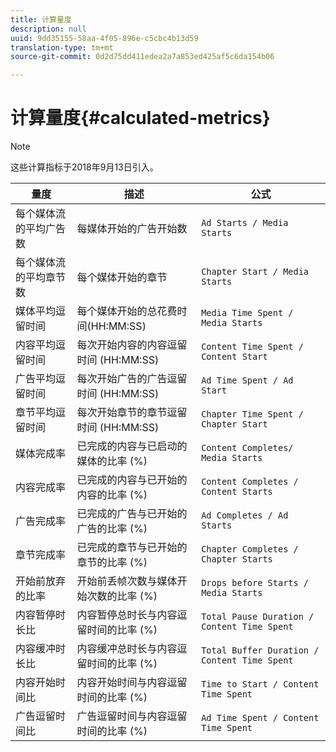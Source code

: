 ```yaml
---
title: 计算量度
description: null
uuid: 9dd35155-58aa-4f05-896e-c5cbc4b13d59
translation-type: tm+mt
source-git-commit: 0d2d75dd411edea2a7a853ed425af5c6da154b06

---
```



# 计算量度{#calculated-metrics}

>[!NOTE]
>
>这些计算指标于2018年9月13日引入。

| 量度 | 描述 | 公式 |
|---|---|---|
| 每个媒体流的平均广告数 | 每媒体开始的广告开始数 | `Ad Starts / Media Starts` |
| 每个媒体流的平均章节数 | 每个媒体开始的章节 | `Chapter Start / Media Starts` |
| 媒体平均逗留时间 | 每个媒体开始的总花费时间(HH:MM:SS) | `Media Time Spent / Media Starts` |
| 内容平均逗留时间 | 每次开始内容的内容逗留时间 (HH:MM:SS) | `Content Time Spent / Content Start` |
| 广告平均逗留时间 | 每次开始广告的广告逗留时间 (HH:MM:SS) | `Ad Time Spent / Ad Start` |
| 章节平均逗留时间 | 每次开始章节的章节逗留时间 (HH:MM:SS) | `Chapter Time Spent / Chapter Start` |
| 媒体完成率 | 已完成的内容与已启动的媒体的比率 (%) | `Content Completes/ Media Starts` |
| 内容完成率 | 已完成的内容与已开始的内容的比率 (%) | `Content Completes / Content Starts` |
| 广告完成率 | 已完成的广告与已开始的广告的比率 (%) | `Ad Completes / Ad Starts` |
| 章节完成率 | 已完成的章节与已开始的章节的比率 (%) | `Chapter Completes / Chapter Starts` |
| 开始前放弃的比率 | 开始前丢帧次数与媒体开始次数的比率 (%) | `Drops before Starts / Media Starts` |
| 内容暂停时长比 | 内容暂停总时长与内容逗留时间的比率 (%) | `Total Pause Duration / Content Time Spent` |
| 内容缓冲时长比 | 内容缓冲总时长与内容逗留时间的比率 (%) | `Total Buffer Duration / Content Time Spent` |
| 内容开始时间比 | 内容开始时间与内容逗留时间的比率 (%) | `Time to Start / Content Time Spent` |
| 广告逗留时间比 | 广告逗留时间与内容逗留时间的比率 (%) | `Ad Time Spent / Content Time Spent` |
